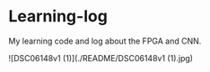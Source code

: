 # Learning-log
My learning code and log about the FPGA and CNN.

![DSC06148v1 (1)](./README/DSC06148v1 (1).jpg)
